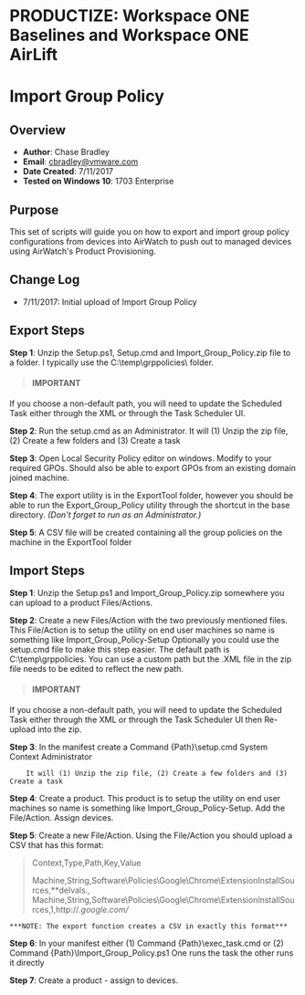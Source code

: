 # PRODUCTIZE: Workspace ONE Baselines and Workspace ONE AirLift #

# Import Group Policy

## Overview
- **Author**: Chase Bradley
- **Email**: cbradley@vmware.com
- **Date Created**: 7/11/2017
- **Tested on Windows 10**: 1703 Enterprise

## Purpose 
This set of scripts will guide you on how to export and import group policy configurations from devices into AirWatch to push out to managed devices using AirWatch's Product Provisioning.

## Change Log
- 7/11/2017: Initial upload of Import Group Policy


## Export Steps

**Step 1**: Unzip the Setup.ps1, Setup.cmd and Import_Group_Policy.zip file to a folder.  I typically use the C:\temp\grppolicies\ folder.

> #### IMPORTANT
If you choose a non-default path, you will need to update the Scheduled Task either through the XML or through the Task Scheduler UI.

**Step 2**: Run the setup.cmd as an Administrator.  It will (1) Unzip the zip file, (2) Create a few folders and (3) Create a task

**Step 3**: Open Local Security Policy editor on windows.  Modify to your required GPOs.  Should also be able to export GPOs from an existing domain joined machine.

**Step 4**: The export utility is in the ExportTool folder, however you should be able to run the Export_Group_Policy utility through the shortcut in the base directory.  *(Don't forget to run as an Administrator.)*
		
**Step 5**: A CSV file will be created containing all the group policies on the machine in the ExportTool folder

## Import Steps

**Step 1**: Unzip the Setup.ps1 and Import_Group_Policy.zip somewhere you can upload to a product Files/Actions.

**Step 2**: Create a new Files/Action with the two previously mentioned files.  This File/Action is to setup the utility on end user machines so name is something like Import_Group_Policy-Setup  Optionally you could use the setup.cmd file to make this step easier.  The default path is C:\temp\grppolicies\.  You can use a custom path but the .XML file in the zip file needs to be edited to reflect the new path.

> #### IMPORTANT
If you choose a non-default path, you will need to update the Scheduled Task either through the XML or through the Task Scheduler UI then Re-upload into the zip.

**Step 3**: In the manifest create a Command
			{Path}\setup.cmd
			System Context
			Administrator
			
		It will (1) Unzip the zip file, (2) Create a few folders and (3) Create a task

**Step 4**: Create a product.  This product is to setup the utility on end user machines so name is something like Import_Group_Policy-Setup.  Add the File/Action.  Assign devices.
		
		
**Step 5**: Create a new File/Action.  Using the File/Action you should upload a CSV that has this format:
> Context,Type,Path,Key,Value
> 
> Machine,String,Software\Policies\Google\Chrome\ExtensionInstallSources,**delvals.,
> Machine,String,Software\Policies\Google\Chrome\ExtensionInstallSources,1,http://*.google.com/*
	
	***NOTE: The export function creates a CSV in exactly this format***
	
**Step 6**: In your manifest either (1) Command {Path}\exec_task.cmd or (2) Command {Path}\Import_Group_Policy.ps1 One runs the task the other runs it directly
	
**Step 7**: Create a product - assign to devices.
